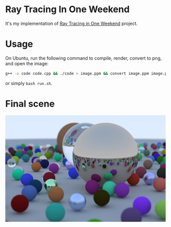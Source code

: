 # Ray Tracing In One Weekend
It's my implementation of [Ray Tracing in One Weekend](https://raytracing.github.io/books/RayTracingInOneWeekend.html) project.

# Usage
On Ubuntu, run the following command to compile, render, convert to png, and open the image:
```bash
g++ -o code code.cpp && ./code > image.ppm && convert image.ppm image.png && eog image.png
```
or simply `bash run.sh`.

# Final scene
![Final render scene](https://github.com/mahdavifar2002/ray-tracing-in-one-weekend/blob/main/image.png)
